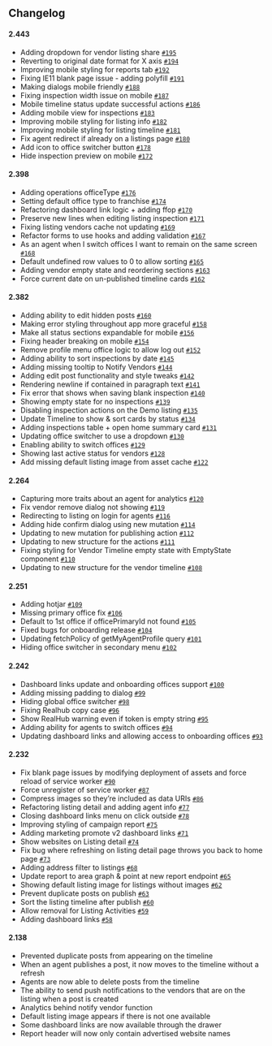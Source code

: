 ## Changelog

#### 2.443

- Adding dropdown for vendor listing share [`#195`](https://github.com/ljhookertech/app-clients/pull/195)
- Reverting to original date format for X axis [`#194`](https://github.com/ljhookertech/app-clients/pull/194)
- Improving mobile styling for reports tab [`#192`](https://github.com/ljhookertech/app-clients/pull/192)
- Fixing IE11 blank page issue - adding polyfill [`#191`](https://github.com/ljhookertech/app-clients/pull/191)
- Making dialogs mobile friendly [`#188`](https://github.com/ljhookertech/app-clients/pull/188)
- Fixing inspection width issue on mobile [`#187`](https://github.com/ljhookertech/app-clients/pull/187)
- Mobile timeline status update successful actions [`#186`](https://github.com/ljhookertech/app-clients/pull/186)
- Adding mobile view for inspections [`#183`](https://github.com/ljhookertech/app-clients/pull/183)
- Improving mobile styling for listing info [`#182`](https://github.com/ljhookertech/app-clients/pull/182)
- Improving mobile styling for listing timeline [`#181`](https://github.com/ljhookertech/app-clients/pull/181)
- Fix agent redirect if already on a listings page [`#180`](https://github.com/ljhookertech/app-clients/pull/180)
- Add icon to office switcher button [`#178`](https://github.com/ljhookertech/app-clients/pull/178)
- Hide inspection preview on mobile [`#172`](https://github.com/ljhookertech/app-clients/pull/172)

#### 2.398

- Adding operations officeType [`#176`](https://github.com/ljhookertech/app-clients/pull/176)
- Setting default office type to franchise [`#174`](https://github.com/ljhookertech/app-clients/pull/174)
- Refactoring dashboard link logic + adding ffop [`#170`](https://github.com/ljhookertech/app-clients/pull/170)
- Preserve new lines when editing listing inspection [`#171`](https://github.com/ljhookertech/app-clients/pull/171)
- Fixing listing vendors cache not updating [`#169`](https://github.com/ljhookertech/app-clients/pull/169)
- Refactor forms to use hooks and adding validation [`#167`](https://github.com/ljhookertech/app-clients/pull/167)
- As an agent when I switch offices I want to remain on the same screen [`#168`](https://github.com/ljhookertech/app-clients/pull/168)
- Default undefined row values to 0 to allow sorting [`#165`](https://github.com/ljhookertech/app-clients/pull/165)
- Adding vendor empty state and reordering sections [`#163`](https://github.com/ljhookertech/app-clients/pull/163)
- Force current date on un-published timeline cards [`#162`](https://github.com/ljhookertech/app-clients/pull/162)

#### 2.382

- Adding ability to edit hidden posts [`#160`](https://github.com/ljhookertech/app-clients/pull/160)
- Making error styling throughout app more graceful [`#158`](https://github.com/ljhookertech/app-clients/pull/158)
- Make all status sections expandable for mobile [`#156`](https://github.com/ljhookertech/app-clients/pull/156)
- Fixing header breaking on mobile [`#154`](https://github.com/ljhookertech/app-clients/pull/154)
- Remove profile menu office logic to allow log out [`#152`](https://github.com/ljhookertech/app-clients/pull/152)
- Adding ability to sort inspections by date [`#145`](https://github.com/ljhookertech/app-clients/pull/145)
- Adding missing tooltip to Notify Vendors [`#144`](https://github.com/ljhookertech/app-clients/pull/144)
- Adding edit post functionality and style tweaks [`#142`](https://github.com/ljhookertech/app-clients/pull/142)
- Rendering newline if contained in paragraph text [`#141`](https://github.com/ljhookertech/app-clients/pull/141)
- Fix error that shows when saving blank inspection [`#140`](https://github.com/ljhookertech/app-clients/pull/140)
- Showing empty state for no inspections [`#139`](https://github.com/ljhookertech/app-clients/pull/139)
- Disabling inspection actions on the Demo listing [`#135`](https://github.com/ljhookertech/app-clients/pull/135)
- Update Timeline to show & sort cards by status [`#134`](https://github.com/ljhookertech/app-clients/pull/134)
- Adding inspections table + open home summary card [`#131`](https://github.com/ljhookertech/app-clients/pull/131)
- Updating office switcher to use a dropdown [`#130`](https://github.com/ljhookertech/app-clients/pull/130)
- Enabling ability to switch offices [`#129`](https://github.com/ljhookertech/app-clients/pull/129)
- Showing last active status for vendors [`#128`](https://github.com/ljhookertech/app-clients/pull/128)
- Add missing default listing image from asset cache [`#122`](https://github.com/ljhookertech/app-clients/pull/122)

#### 2.264

- Capturing more traits about an agent for analytics [`#120`](https://github.com/ljhookertech/app-clients/pull/120)
- Fix vendor remove dialog not showing [`#119`](https://github.com/ljhookertech/app-clients/pull/119)
- Redirecting to listing on login for agents [`#116`](https://github.com/ljhookertech/app-clients/pull/116)
- Adding hide confirm dialog using new mutation [`#114`](https://github.com/ljhookertech/app-clients/pull/114)
- Updating to new mutation for publishing action [`#112`](https://github.com/ljhookertech/app-clients/pull/112)
- Updating to new structure for the actions [`#111`](https://github.com/ljhookertech/app-clients/pull/111)
- Fixing styling for Vendor Timeline empty state with EmptyState component [`#110`](https://github.com/ljhookertech/app-clients/pull/110)
- Updating to new structure for the vendor timeline [`#108`](https://github.com/ljhookertech/app-clients/pull/108)

#### 2.251

- Adding hotjar [`#109`](https://github.com/ljhookertech/app-clients/pull/109)
- Missing primary office fix [`#106`](https://github.com/ljhookertech/app-clients/pull/106)
- Default to 1st office if officePrimaryId not found [`#105`](https://github.com/ljhookertech/app-clients/pull/105)
- Fixed bugs for onboarding release [`#104`](https://github.com/ljhookertech/app-clients/pull/104)
- Updating fetchPolicy of getMyAgentProfile query [`#101`](https://github.com/ljhookertech/app-clients/pull/101)
- Hiding office switcher in secondary menu [`#102`](https://github.com/ljhookertech/app-clients/pull/102)

#### 2.242

- Dashboard links update and onboarding offices support [`#100`](https://github.com/ljhookertech/app-clients/pull/100)
- Adding missing padding to dialog [`#99`](https://github.com/ljhookertech/app-clients/pull/99)
- Hiding global office switcher [`#98`](https://github.com/ljhookertech/app-clients/pull/98)
- Fixing Realhub copy case [`#96`](https://github.com/ljhookertech/app-clients/pull/96)
- Show RealHub warning even if token is empty string [`#95`](https://github.com/ljhookertech/app-clients/pull/95)
- Adding ability for agents to switch offices [`#94`](https://github.com/ljhookertech/app-clients/pull/94)
- Updating dashboard links and allowing access to onboarding offices [`#93`](https://github.com/ljhookertech/app-clients/pull/93)

#### 2.232

- Fix blank page issues by modifying deployment of assets and force reload of service worker [`#90`](https://github.com/ljhookertech/app-clients/pull/90)
- Force unregister of service worker [`#87`](https://github.com/ljhookertech/app-clients/pull/87)
- Compress images so they’re included as data URIs [`#86`](https://github.com/ljhookertech/app-clients/pull/86)
- Refactoring listing detail and adding agent info [`#77`](https://github.com/ljhookertech/app-clients/pull/77)
- Closing dashboard links menu on click outside [`#78`](https://github.com/ljhookertech/app-clients/pull/78)
- Improving styling of campaign report [`#75`](https://github.com/ljhookertech/app-clients/pull/75)
- Adding marketing promote v2 dashboard links [`#71`](https://github.com/ljhookertech/app-clients/pull/71)
- Show websites on Listing detail [`#74`](https://github.com/ljhookertech/app-clients/pull/74)
- Fix bug where refreshing on listing detail page throws you back to home page [`#73`](https://github.com/ljhookertech/app-clients/pull/73)
- Adding address filter to listings [`#68`](https://github.com/ljhookertech/app-clients/pull/68)
- Update report to area graph & point at new report endpoint [`#65`](https://github.com/ljhookertech/app-clients/pull/65)
- Showing default listing image for listings without images [`#62`](https://github.com/ljhookertech/app-clients/pull/62)
- Prevent duplicate posts on publish [`#63`](https://github.com/ljhookertech/app-clients/pull/63)
- Sort the listing timeline after publish [`#60`](https://github.com/ljhookertech/app-clients/pull/60)
- Allow removal for Listing Activities [`#59`](https://github.com/ljhookertech/app-clients/pull/59)
- Adding dashboard links [`#58`](https://github.com/ljhookertech/app-clients/pull/58)

#### 2.138

- Prevented duplicate posts from appearing on the timeline
- When an agent publishes a post, it now moves to the timeline without a refresh
- Agents are now able to delete posts from the timeline
- The ability to send push notifications to the vendors that are on the listing when a post is created
- Analytics behind notify vendor function
- Default listing image appears if there is not one available
- Some dashboard links are now available through the drawer
- Report header will now only contain advertised website names
